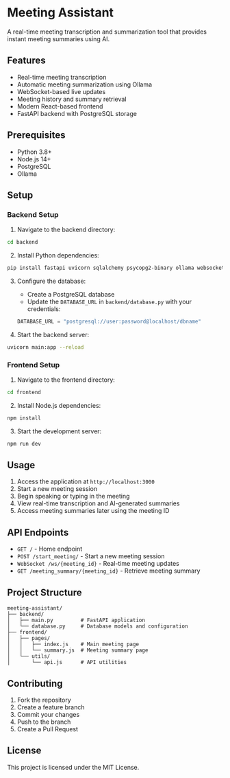 # Meeting Assistant

A real-time meeting transcription and summarization tool that provides instant meeting summaries using AI.

## Features

- Real-time meeting transcription
- Automatic meeting summarization using Ollama
- WebSocket-based live updates
- Meeting history and summary retrieval
- Modern React-based frontend
- FastAPI backend with PostgreSQL storage

## Prerequisites

- Python 3.8+
- Node.js 14+
- PostgreSQL
- Ollama

## Setup

### Backend Setup

1. Navigate to the backend directory:
```bash
cd backend
```

2. Install Python dependencies:
```bash
pip install fastapi uvicorn sqlalchemy psycopg2-binary ollama websockets
```

3. Configure the database:
   - Create a PostgreSQL database
   - Update the `DATABASE_URL` in `backend/database.py` with your credentials:
   ```python
   DATABASE_URL = "postgresql://user:password@localhost/dbname"
   ```

4. Start the backend server:
```bash
uvicorn main:app --reload
```

### Frontend Setup

1. Navigate to the frontend directory:
```bash
cd frontend
```

2. Install Node.js dependencies:
```bash
npm install
```

3. Start the development server:
```bash
npm run dev
```

## Usage

1. Access the application at `http://localhost:3000`
2. Start a new meeting session
3. Begin speaking or typing in the meeting
4. View real-time transcription and AI-generated summaries
5. Access meeting summaries later using the meeting ID

## API Endpoints

- `GET /` - Home endpoint
- `POST /start_meeting/` - Start a new meeting session
- `WebSocket /ws/{meeting_id}` - Real-time meeting updates
- `GET /meeting_summary/{meeting_id}` - Retrieve meeting summary

## Project Structure

```
meeting-assistant/
├── backend/
│   ├── main.py         # FastAPI application
│   └── database.py     # Database models and configuration
├── frontend/
│   ├── pages/
│   │   ├── index.js    # Main meeting page
│   │   └── summary.js  # Meeting summary page
│   └── utils/
│       └── api.js      # API utilities
```

## Contributing

1. Fork the repository
2. Create a feature branch
3. Commit your changes
4. Push to the branch
5. Create a Pull Request

## License

This project is licensed under the MIT License. 
